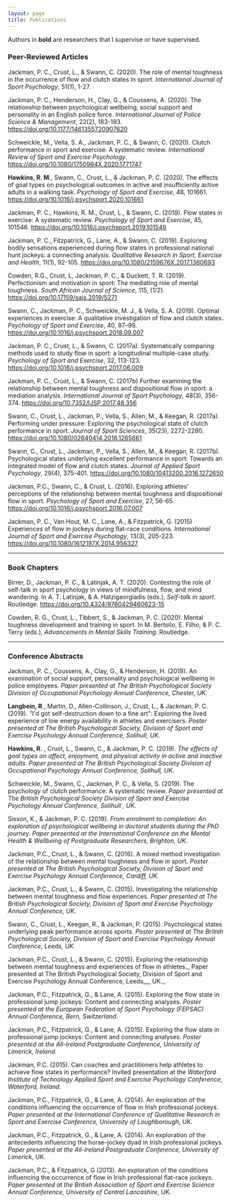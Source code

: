 ```yaml
---
layout: page
title: Publications
---
```


Authors in **bold** are researchers that I supervise or have supervised.

### Peer-Reviewed Articles 
Jackman, P. C., Crust, L., & Swann, C. (2020). The role of mental toughness in the occurrence of flow and clutch states in sport. *International Journal of Sport Psychology*, 51(1), 1-27.

Jackman, P. C., Henderson, H., Clay, G., & Coussens, A. (2020). The relationship between psychological wellbeing, social support and personality in an English police force. *International Journal of Police Science & Management*, 22(2), 183-193. https://doi.org/10.1177/1461355720907620

Schweickle, M., Vella, S. A., Jackman, P. C., & Swann, C. (2020). Clutch performance in sport and exercise: A systematic review. *International Review of Sport and Exercise Psychology*. https://doi.org/10.1080/1750984X.2020.1771747

**Hawkins, R. M**., Swann, C., Crust, L., & Jackman, P. C. (2020). The effects of goal types on psychological outcomes in active and insufficiently active adults in a walking task. *Psychology of Sport and Exercise*, 48, 101661. https://doi.org/10.1016/j.psychsport.2020.101661

Jackman, P. C., Hawkins, R. M., Crust, L., & Swann, C. (2019). Flow states in exercise: A systematic review. *Psychology of Sport and Exercise*, 45, 101546. https://doi.org/10.1016/j.psychsport.2019.101546

Jackman, P. C., Fitzpatrick, G., Lane, A., & Swann, C. (2019). Exploring bodily sensations experienced during flow states in professional national hunt jockeys: a connecting analysis. *Qualitative Research in Sport, Exercise and Health*, 11(1), 92-105. https://doi.org/10.1080/2159676X.2017.1380693 

Cowden, R.G., Crust, L, Jackman, P. C., & Duckett, T. R. (2019). Perfectionism and motivation in sport: The mediating role of mental toughness. *South African Journal of Science*, 115, (1/2). https://doi.org/10.17159/sajs.2019/5271

Swann, C., Jackman, P. C., Schweickle, M. J., & Vella, S. A. (2019). Optimal experiences in exercise: A qualitative investigation of flow and clutch states. *Psychology of Sport and Exercise*, 40, 87–98. https://doi.org/10.1016/j.psychsport.2018.09.007

Jackman, P. C., Crust, L., & Swann, C. (2017a). Systematically comparing methods used to study flow in sport: a longitudinal multiple-case study. *Psychology of Sport and Exercise*, 32, 113-123. https://doi.org/10.1016/j.psychsport.2017.06.009

Jackman, P. C., Crust, L., & Swann, C. (2017b) Further examining the relationship between mental toughness and dispositional flow in sport: a mediation analysis. *International Journal of Sport Psychology*, 48(3), 356-374. https://doi.org/10.7352/IJSP.2017.48.356

Swann, C., Crust, L., Jackman, P., Vella, S., Allen, M., & Keegan, R. (2017a). Performing under pressure: Exploring the psychological state of clutch performance in sport. *Journal of Sport Sciences*, 35(23), 2272-2280. https://doi.org/10.1080/02640414.2016.1265661

Swann, C., Crust, L., Jackman, P., Vella, S., Allen, M., & Keegan, R. (2017b). Psychological states underlying excellent performance in sport: Towards an integrated model of flow and clutch states. *Journal of Applied Sport Psychology*, 29(4), 375-401. https://doi.org/10.1080/10413200.2016.1272650

Jackman, P.C., Swann, C., & Crust, L. (2016). Exploring athletes' perceptions of the relationship between mental toughness and dispositional flow in sport. *Psychology of Sport and Exercise*, 27, 56-65. https://doi.org/10.1016/j.psychsport.2016.07.007

Jackman, P. C., Van Hout, M. C., Lane, A., & Fitzpatrick, G. (2015) Experiences of flow in jockeys during flat-race conditions. *International Journal of Sport and Exercise Psychology*, 13(3), 205-223. https://doi.org/10.1080/1612197X.2014.956327

---

### Book Chapters 
Birrer, D., Jackman, P. C., & Latinjak, A. T. (2020). Contesting the role of self-talk in sport psychology in views of mindfulness, flow, and mind wandering. In A. T. Latinjak, & A. Hatzigeorgiadis (eds.), *Self-talk in sport*. Routledge. https://doi.org/10.4324/9780429460623-15 

Cowden, R. G., Crust, L., Tibbert, S., & Jackman, P. C. (2020). Mental toughness development and training in sport. In M. Bertollo, E. Filho, & P. C. Terry (eds.), *Advancements in Mental Skills Training*. Routledge. 

---

### Conference Abstracts

Jackman, P. C., Coussens, A., Clay, G., &amp; Henderson, H. (2019). An examination of social support, personality and psychological wellbeing in police employees. _Paper presented at The British Psychological Society Division of Occupational Psychology Annual Conference, Chester, UK._

**Langbein, R**., Martin, D., Allen-Collinson, J., Crust, L., &amp; Jackman, P. C. (2019). &quot;I&#39;d got self-destruction down to a fine art&quot;: Exploring the lived experience of low energy availability in athletes and exercisers. _Poster presented at The British Psychological Society, Division of Sport and Exercise Psychology Annual Conference, Solihull, UK._

**Hawkins, R.** , Crust, L., Swann, C., &amp; Jackman, P. C. (2019). _The effects of goal types on affect, enjoyment, and physical activity in active and inactive adults. Paper presented at The British Psychological Society Division of Occupational Psychology Annual Conference, Solihull, UK._

Schweickle, M., Swann, C., Jackman, P. C., &amp; Vella, S. (2019). The psychology of clutch performance: A systematic review. _Paper presented at The British Psychological Society Division of Sport and Exercise Psychology Annual Conference, Solihull , UK._

Sisson, K., &amp; Jackman, P. C. (2019). _From enrolment to completion: An exploration of psychological wellbeing in doctoral students during the PhD journey._ _Paper presented at the_ _International Conference on the Mental Health &amp; Wellbeing of Postgraduate Researchers, Brighton, UK._

Jackman, P.C., Crust, L., &amp; Swann, C. (2016). A mixed method investigation of the relationship between mental toughness and flow in sport. _Poster presented at The British Psychological Society, Division of Sport and Exercise Psychology Annual Conference, Cardiff, UK._

Jackman, P.C., Crust, L., &amp; Swann, C. (2015). Investigating the relationship between mental toughness and flow experiences. _Paper presented at The British Psychological Society, Division of Sport and Exercise Psychology Annual Conference, UK._

Swann, C., Crust, L., Keegan, R., &amp; Jackman, P. (2015). Psychological states underlying peak performance across sports. _Poster presented at The British Psychological Society, Division of Sport and Exercise Psychology Annual Conference, Leeds, UK._

Jackman, P.C., Crust, L., &amp; Swann, C. (2015). Exploring the relationship between mental toughness and experiences of flow in athletes._ Paper presented at The British Psychological Society, Division of Sport and Exercise Psychology Annual Conference, Leeds__, UK._

Jackman, P.C., Fitzpatrick, G., &amp; Lane, A. (2015). Exploring the flow state in professional jump jockeys: Content and connecting analyses. _Poster presented at the European Federation of Sport Psychology (FEPSAC) Annual Conference, Bern, Switzerland._

Jackman, P.C., Fitzpatrick, G., &amp; Lane, A. (2015). Exploring the flow state in professional jump jockeys: Content and connecting analyses. _Poster presented at the All-Ireland Postgraduate Conference, University of Limerick, Ireland._

Jackman, P.C. (2015). Can coaches and practitioners help athletes to achieve flow states in performance? Invited presentation at the _Waterford Institute of Technology Applied Sport and Exercise Psychology Conference, Waterford, Ireland._

Jackman, P.C., Fitzpatrick, G., &amp; Lane, A. (2014). An exploration of the conditions influencing the occurrence of flow in Irish professional jockeys. _Paper presented at the International Conference of Qualitative Research in Sport and Exercise Conference, University of Loughborough_, UK.

Jackman, P.C., Fitzpatrick, G., &amp; Lane, A. (2014). An exploration of the antecedents influencing the horse-jockey dyad in Irish professional jockeys. _Paper presented at the All-Ireland Postgraduate Conference, University of Limerick_, UK.

Jackman, P.C., &amp; Fitzpatrick, G (2013). An exploration of the conditions influencing the occurrence of flow in Irish professional flat-race jockeys. _Paper presented at the British Association of Sport and Exercise Science Annual Conference, University of Central Lancashire_, UK.
